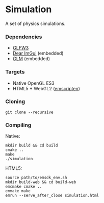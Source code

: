 Simulation
==========

A set of physics simulations.

### Dependencies

* [GLFW3](https://www.glfw.org/)
* [Dear ImGui](https://github.com/ocornut/imgui) (embedded)
* [GLM](https://glm.g-truc.net/) (embedded)

### Targets

* Native OpenGL ES3
* HTML5 + WebGL2 ([emscripten](https://emscripten.org/))

### Cloning

```shell script
git clone --recursive
```

### Compiling

Native:

```shell script
mkdir build && cd build
cmake ..
make
./simulation
```

HTML5:

```shell script
source path/to/emsdk_env.sh
mkdir build-web && cd build-web
emcmake cmake ..
emmake make
emrun --serve_after_close simulation.html
```
